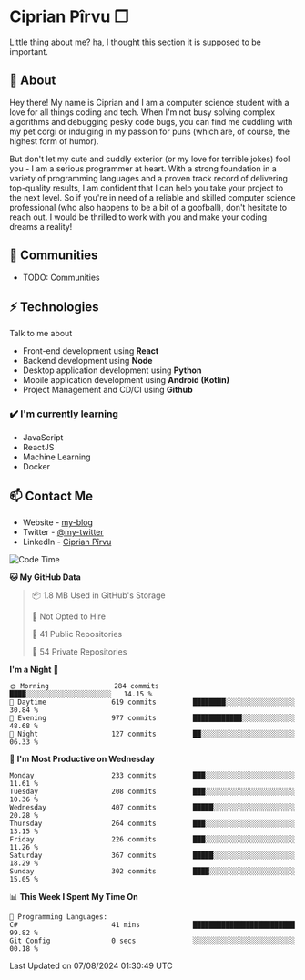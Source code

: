 # Ciprian Pîrvu ❐

Little thing about me? ha, I thought this section it is supposed to be important.

## 🧐 About

Hey there! My name is Ciprian and I am a computer science student with a love for all things coding and tech. When I'm not busy solving complex algorithms and debugging pesky code bugs, you can find me cuddling with my pet corgi or indulging in my passion for puns (which are, of course, the highest form of humor).

But don't let my cute and cuddly exterior (or my love for terrible jokes) fool you - I am a serious programmer at heart. With a strong foundation in a variety of programming languages and a proven track record of delivering top-quality results, I am confident that I can help you take your project to the next level. So if you're in need of a reliable and skilled computer science professional (who also happens to be a bit of a goofball), don't hesitate to reach out. I would be thrilled to work with you and make your coding dreams a reality!

## 👯 Communities

-   TODO: Communities

## ⚡ Technologies

Talk to me about

-   Front-end development using **React**
-   Backend development using **Node**
-   Desktop application development using **Python**
-   Mobile application development using **Android (Kotlin)**
-   Project Management and CD/CI using **Github**

### ✔️ I'm currently learning

-   JavaScript
-   ReactJS
-   Machine Learning
-   Docker

## 📫 Contact Me

-   Website - [my-blog]()
-   Twitter - [@my-twitter]()
-   LinkedIn - [Ciprian Pîrvu](https://www.linkedin.com/in/p%C3%AErvu-ciprian-cristian-4415991b1/)

<!--START_SECTION:waka-->
![Code Time](http://img.shields.io/badge/Code%20Time-2%2C117%20hrs%204%20mins-blue)

**🐱 My GitHub Data** 

> 📦 1.8 MB Used in GitHub's Storage 
 > 
> 🚫 Not Opted to Hire
 > 
> 📜 41 Public Repositories 
 > 
> 🔑 54 Private Repositories 
 > 
**I'm a Night 🦉** 

```text
🌞 Morning                284 commits         ████░░░░░░░░░░░░░░░░░░░░░   14.15 % 
🌆 Daytime                619 commits         ████████░░░░░░░░░░░░░░░░░   30.84 % 
🌃 Evening                977 commits         ████████████░░░░░░░░░░░░░   48.68 % 
🌙 Night                  127 commits         ██░░░░░░░░░░░░░░░░░░░░░░░   06.33 % 
```
📅 **I'm Most Productive on Wednesday** 

```text
Monday                   233 commits         ███░░░░░░░░░░░░░░░░░░░░░░   11.61 % 
Tuesday                  208 commits         ███░░░░░░░░░░░░░░░░░░░░░░   10.36 % 
Wednesday                407 commits         █████░░░░░░░░░░░░░░░░░░░░   20.28 % 
Thursday                 264 commits         ███░░░░░░░░░░░░░░░░░░░░░░   13.15 % 
Friday                   226 commits         ███░░░░░░░░░░░░░░░░░░░░░░   11.26 % 
Saturday                 367 commits         █████░░░░░░░░░░░░░░░░░░░░   18.29 % 
Sunday                   302 commits         ████░░░░░░░░░░░░░░░░░░░░░   15.05 % 
```


📊 **This Week I Spent My Time On** 

```text
💬 Programming Languages: 
C#                       41 mins             █████████████████████████   99.82 % 
Git Config               0 secs              ░░░░░░░░░░░░░░░░░░░░░░░░░   00.18 % 
```


 Last Updated on 07/08/2024 01:30:49 UTC
<!--END_SECTION:waka-->

